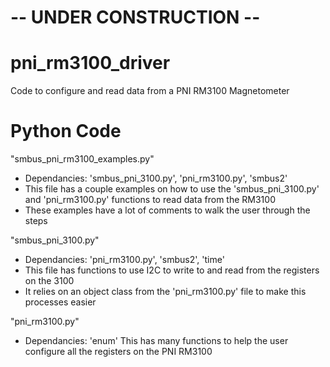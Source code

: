 # -- UNDER CONSTRUCTION -- 

# pni_rm3100_driver
Code to configure and read data from a PNI RM3100 Magnetometer

# Python Code
"smbus_pni_rm3100_examples.py"
- Dependancies: 'smbus_pni_3100.py', 'pni_rm3100.py', 'smbus2'
- This file has a couple examples on how to use the 'smbus_pni_3100.py' and 'pni_rm3100.py' functions to read data from the RM3100
- These examples have a lot of comments to walk the user through the steps

"smbus_pni_3100.py"
- Dependancies: 'pni_rm3100.py', 'smbus2', 'time'
- This file has functions to use I2C to write to and read from the registers on the 3100
- It relies on an object class from the 'pni_rm3100.py' file to make this processes easier

"pni_rm3100.py"
- Dependancies: 'enum'
This has many functions to help the user configure all the registers on the PNI RM3100





